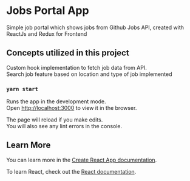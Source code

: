 # Jobs Portal App

Simple job portal which shows jobs from Github Jobs API, created with ReactJs and Redux for Frontend

## Concepts utilized in this project

Custom hook implementation to fetch job data from API.\
Search job feature based on location and type of job implemented

### `yarn start`

Runs the app in the development mode.\
Open [http://localhost:3000](http://localhost:3000) to view it in the browser.

The page will reload if you make edits.\
You will also see any lint errors in the console.

## Learn More

You can learn more in the [Create React App documentation](https://facebook.github.io/create-react-app/docs/getting-started).

To learn React, check out the [React documentation](https://reactjs.org/).

